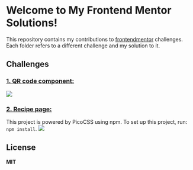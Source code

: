 
# Welcome to My Frontend Mentor Solutions!

This repository contains my contributions to [frontendmentor](https://www.frontendmentor.io/) challenges. Each folder refers to a different challenge and my solution to it.

## Challenges

### [1. QR code component:](https://github.com/mrv90/frontend-mentor/tree/main/qr-code-component-main)
![](https://res.cloudinary.com/dz209s6jk/image/upload/f_auto,q_auto,w_700/Challenges/cybxdhr4wewlscvco9dd.jpg)

### [2. Recipe page:](https://github.com/mrv90/frontend-mentor/tree/main/recipe-page-main) 
This project is powered by PicoCSS using npm. To set up this project, run: `npm install`.
![](https://res.cloudinary.com/dz209s6jk/image/upload/f_auto,q_auto,w_700/Challenges/sogk9gtrzrmsf2rzcj63.jpg)

## License
**MIT**
